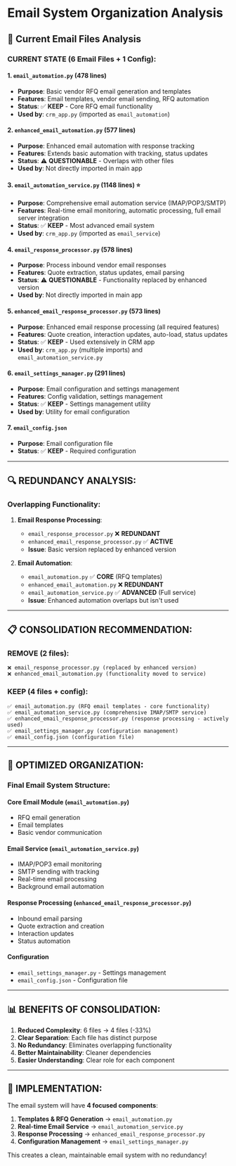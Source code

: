 # Email System Organization Analysis

## 📧 Current Email Files Analysis

### **CURRENT STATE (6 Email Files + 1 Config):**

#### 1. **`email_automation.py`** (478 lines)
- **Purpose**: Basic vendor RFQ email generation and templates
- **Features**: Email templates, vendor email sending, RFQ automation
- **Status**: ✅ **KEEP** - Core RFQ email functionality
- **Used by**: `crm_app.py` (imported as `email_automation`)

#### 2. **`enhanced_email_automation.py`** (577 lines)  
- **Purpose**: Enhanced email automation with response tracking
- **Features**: Extends basic automation with tracking, status updates
- **Status**: ⚠️ **QUESTIONABLE** - Overlaps with other files
- **Used by**: Not directly imported in main app

#### 3. **`email_automation_service.py`** (1148 lines) ⭐ 
- **Purpose**: Comprehensive email automation service (IMAP/POP3/SMTP)
- **Features**: Real-time email monitoring, automatic processing, full email server integration
- **Status**: ✅ **KEEP** - Most advanced email system
- **Used by**: `crm_app.py` (imported as `email_service`)

#### 4. **`email_response_processor.py`** (578 lines)
- **Purpose**: Process inbound vendor email responses 
- **Features**: Quote extraction, status updates, email parsing
- **Status**: ⚠️ **QUESTIONABLE** - Functionality replaced by enhanced version
- **Used by**: Not directly imported in main app

#### 5. **`enhanced_email_response_processor.py`** (573 lines)
- **Purpose**: Enhanced email response processing (all required features)
- **Features**: Quote creation, interaction updates, auto-load, status updates
- **Status**: ✅ **KEEP** - Used extensively in CRM app
- **Used by**: `crm_app.py` (multiple imports) and `email_automation_service.py`

#### 6. **`email_settings_manager.py`** (291 lines)
- **Purpose**: Email configuration and settings management
- **Features**: Config validation, settings management
- **Status**: ✅ **KEEP** - Settings management utility
- **Used by**: Utility for email configuration

#### 7. **`email_config.json`**
- **Purpose**: Email configuration file
- **Status**: ✅ **KEEP** - Required configuration

---

## 🔍 **REDUNDANCY ANALYSIS:**

### **Overlapping Functionality:**

1. **Email Response Processing**:
   - `email_response_processor.py` ❌ **REDUNDANT**
   - `enhanced_email_response_processor.py` ✅ **ACTIVE**
   - **Issue**: Basic version replaced by enhanced version

2. **Email Automation**:
   - `email_automation.py` ✅ **CORE** (RFQ templates)
   - `enhanced_email_automation.py` ❌ **REDUNDANT** 
   - `email_automation_service.py` ✅ **ADVANCED** (Full service)
   - **Issue**: Enhanced automation overlaps but isn't used

---

## 📋 **CONSOLIDATION RECOMMENDATION:**

### **REMOVE (2 files):**
```
❌ email_response_processor.py (replaced by enhanced version)
❌ enhanced_email_automation.py (functionality moved to service)
```

### **KEEP (4 files + config):**
```
✅ email_automation.py (RFQ email templates - core functionality)
✅ email_automation_service.py (comprehensive IMAP/SMTP service)
✅ enhanced_email_response_processor.py (response processing - actively used)
✅ email_settings_manager.py (configuration management)
✅ email_config.json (configuration file)
```

---

## 🎯 **OPTIMIZED ORGANIZATION:**

### **Final Email System Structure:**

#### **Core Email Module** (`email_automation.py`)
- RFQ email generation
- Email templates  
- Basic vendor communication

#### **Email Service** (`email_automation_service.py`)
- IMAP/POP3 email monitoring
- SMTP sending with tracking
- Real-time email processing
- Background email automation

#### **Response Processing** (`enhanced_email_response_processor.py`)
- Inbound email parsing
- Quote extraction and creation
- Interaction updates
- Status automation

#### **Configuration** 
- `email_settings_manager.py` - Settings management
- `email_config.json` - Configuration file

---

## 📊 **BENEFITS OF CONSOLIDATION:**

1. **Reduced Complexity**: 6 files → 4 files (-33%)
2. **Clear Separation**: Each file has distinct purpose
3. **No Redundancy**: Eliminates overlapping functionality  
4. **Better Maintainability**: Cleaner dependencies
5. **Easier Understanding**: Clear role for each component

---

## 🚀 **IMPLEMENTATION:**

The email system will have **4 focused components**:

1. **Templates & RFQ Generation** → `email_automation.py`
2. **Real-time Email Service** → `email_automation_service.py` 
3. **Response Processing** → `enhanced_email_response_processor.py`
4. **Configuration Management** → `email_settings_manager.py`

This creates a clean, maintainable email system with no redundancy!
